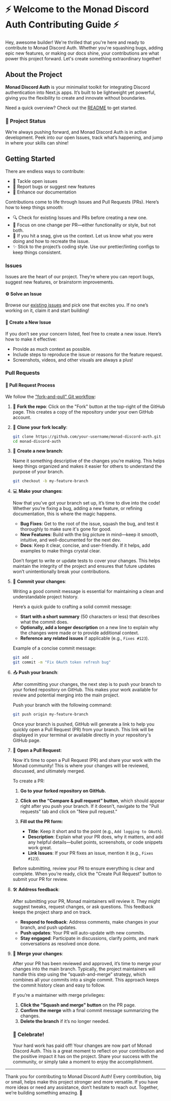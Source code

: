 # ⚡️ Welcome to the Monad Discord Auth Contributing Guide ⚡️

Hey, awesome builder! We're thrilled that you're here and ready to contribute to Monad Discord Auth. Whether you're squashing bugs, adding epic new features, or making our docs shine, your contributions are what power this project forward. Let's create something extraordinary together!

## About the Project

**Monad Discord Auth** is your minimalist toolkit for integrating Discord authentication into Next.js apps. It’s built to be lightweight yet powerful, giving you the flexibility to create and innovate without boundaries.

Need a quick overview? Check out the [README](README.md) to get started.

### 🚧 Project Status

We’re always pushing forward, and Monad Discord Auth is in active development. Peek into our open Issues, track what’s happening, and jump in where your skills can shine!

## Getting Started

There are endless ways to contribute:

- 🔧 Tackle open issues
- 🐞 Report bugs or suggest new features
- 📖 Enhance our documentation

Contributions come to life through Issues and Pull Requests (PRs). Here’s how to keep things smooth:

- 🔍 Check for existing Issues and PRs before creating a new one.
- 🎯 Focus on one change per PR—either functionality or style, but not both.
- 📝 If you hit a snag, give us the context. Let us know what you were doing and how to recreate the issue.
- ✨ Stick to the project’s coding style. Use our prettier/linting configs to keep things consistent.

### Issues

Issues are the heart of our project. They’re where you can report bugs, suggest new features, or brainstorm improvements.

#### ⚙️ Solve an Issue

Browse our [existing issues](https://github.com/monad-devrel/monad-discord-auth/issues) and pick one that excites you. If no one’s working on it, claim it and start building!

#### 📝 Create a New Issue

If you don’t see your concern listed, feel free to create a new issue. Here’s how to make it effective:

- Provide as much context as possible.
- Include steps to reproduce the issue or reasons for the feature request.
- Screenshots, videos, and other visuals are always a plus!

### Pull Requests

#### 🚀 Pull Request Process

We follow the ["fork-and-pull" Git workflow](https://github.com/susam/gitpr):

1. 🍴 **Fork the repo**: Click on the "Fork" button at the top-right of the GitHub page. This creates a copy of the repository under your own GitHub account.

2. 👯 **Clone your fork locally**:
   ```bash
   git clone https://github.com/your-username/monad-discord-auth.git
   cd monad-discord-auth
   ```
3. 🌱 **Create a new branch**:

   Name it something descriptive of the changes you’re making. This helps keep things organized and makes it easier for others to understand the purpose of your branch.

   ```bash
   git checkout -b my-feature-branch
   ```

4. 💻 **Make your changes**:

   Now that you’ve got your branch set up, it’s time to dive into the code! Whether you’re fixing a bug, adding a new feature, or refining documentation, this is where the magic happens.

   - **Bug Fixes**: Get to the root of the issue, squash the bug, and test it thoroughly to make sure it's gone for good.
   - **New Features**: Build with the big picture in mind—keep it smooth, intuitive, and well-documented for the next dev.
   - **Docs**: Keep it clear, concise, and user-friendly. If it helps, add examples to make things crystal clear.

   Don’t forget to write or update tests to cover your changes. This helps maintain the integrity of the project and ensures that future updates won’t unintentionally break your contributions.

5. 💾 **Commit your changes**:

   Writing a good commit message is essential for maintaining a clean and understandable project history.

   Here’s a quick guide to crafting a solid commit message:

   - **Start with a short summary** (50 characters or less) that describes what the commit does.
   - **Optionally, add a longer description** on a new line to explain why the changes were made or to provide additional context.
   - **Reference any related issues** if applicable (e.g., `Fixes #123`).

   Example of a concise commit message:

   ```bash
   git add .
   git commit -m "Fix OAuth token refresh bug"
   ```

6. 📤 **Push your branch**:

   After committing your changes, the next step is to push your branch to your forked repository on GitHub. This makes your work available for review and potential merging into the main project.

   Push your branch with the following command:

   ```bash
   git push origin my-feature-branch
   ```

   Once your branch is pushed, GitHub will generate a link to help you quickly open a Pull Request (PR) from your branch. This link will be displayed in your terminal or available directly in your repository's GitHub page.

7. 🔄 **Open a Pull Request**:

   Now it’s time to open a Pull Request (PR) and share your work with the Monad community! This is where your changes will be reviewed, discussed, and ultimately merged.

   To create a PR:

   1. **Go to your forked repository on GitHub.**
   2. **Click on the “Compare & pull request” button**, which should appear right after you push your branch. If it doesn’t, navigate to the "Pull requests" tab and click on "New pull request."
   3. **Fill out the PR form:**

      - **Title**: Keep it short and to the point (e.g., `Add logging to OAuth`).
      - **Description**: Explain what your PR does, why it matters, and add any helpful details—bullet points, screenshots, or code snippets work great.
      - **Link Issues**: If your PR fixes an issue, mention it (e.g., `Fixes #123`).

   Before submitting, review your PR to ensure everything is clear and complete. When you’re ready, click the "Create Pull Request" button to submit your PR for review.

8. 🛠️ **Address feedback**:

   After submitting your PR, Monad maintainers will review it. They might suggest tweaks, request changes, or ask questions. This feedback keeps the project sharp and on track.

   - **Respond to feedback**: Address comments, make changes in your branch, and push updates.
   - **Push updates**: Your PR will auto-update with new commits.
   - **Stay engaged**: Participate in discussions, clarify points, and mark conversations as resolved once done.

9. 🔗 **Merge your changes**:

   After your PR has been reviewed and approved, it’s time to merge your changes into the main branch. Typically, the project maintainers will handle this step using the “squash-and-merge” strategy, which combines all your commits into a single commit. This approach keeps the commit history clean and easy to follow.

   If you’re a maintainer with merge privileges:

   1. **Click the "Squash and merge" button** on the PR page.
   2. **Confirm the merge** with a final commit message summarizing the changes.
   3. **Delete the branch** if it’s no longer needed.

   ### 🎉 Celebrate!

   Your hard work has paid off! Your changes are now part of Monad Discord Auth. This is a great moment to reflect on your contribution and the positive impact it has on the project. Share your success with the community, or simply take a moment to enjoy the accomplishment.

---

Thank you for contributing to Monad Discord Auth! Every contribution, big or small, helps make this project stronger and more versatile. If you have more ideas or need any assistance, don’t hesitate to reach out. Together, we’re building something amazing. 🚀
